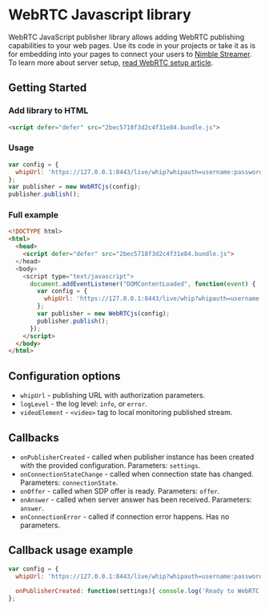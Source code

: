 # WebRTC Javascript library

WebRTC JavaScript publisher library allows adding WebRTC publishing capabilities to your web pages.
Use its code in your projects or take it as is for embedding into your pages to connect your users to [Nimble Streamer](https://wmspanel.com/nimble).
To learn more about server setup, [read WebRTC setup article](https://blog.wmspanel.com/2022/05/webrtc-publish-setup-nimble-streamer.html).

## Getting Started

### Add library to HTML
```html
<script defer="defer" src="2bec5718f3d2c4f31e84.bundle.js">
```

### Usage
```javascript
var config = {
  whipUrl: 'https://127.0.0.1:8443/live/whip?whipauth=username:password'
};
var publisher = new WebRTCjs(config);
publisher.publish();
```

### Full example
```html
<!DOCTYPE html>
<html>
  <head>
    <script defer="defer" src="2bec5718f3d2c4f31e84.bundle.js">
  </head>
  <body>
    <script type="text/javascript">
      document.addEventListener("DOMContentLoaded", function(event) {
        var config = {
          whipUrl: 'https://127.0.0.1:8443/live/whip?whipauth=username:password',
        };
        var publisher = new WebRTCjs(config);
        publisher.publish();
      });
    </script>
  </body>
</html>
```

## Configuration options

- `whipUrl` - publishing URL with authorization parameters.
- `logLevel` - the log level: `info`, or `error`.
- `videoElement` - `<video>` tag to local monitoring published stream.

## Callbacks

- `onPublisherCreated` - called when publisher instance has been created with the provided configuration. Parameters: `settings`.
- `onConnectionStateChange` - called when connection state has changed. Parameters: `connectionState`.
- `onOffer` - called when SDP offer is ready. Parameters: `offer`.
- `onAnswer` - called when server answer has been received. Parameters: `answer`.
- `onConnectionError` - called if connection error happens. Has no parameters.

## Callback usage example

```javascript
var config = {
  whipUrl: 'https://127.0.0.1:8443/live/whip?whipauth=username:password',
  
  onPublisherCreated: function(settings){ console.log('Ready to WebRTC publishing'); }
};
```

